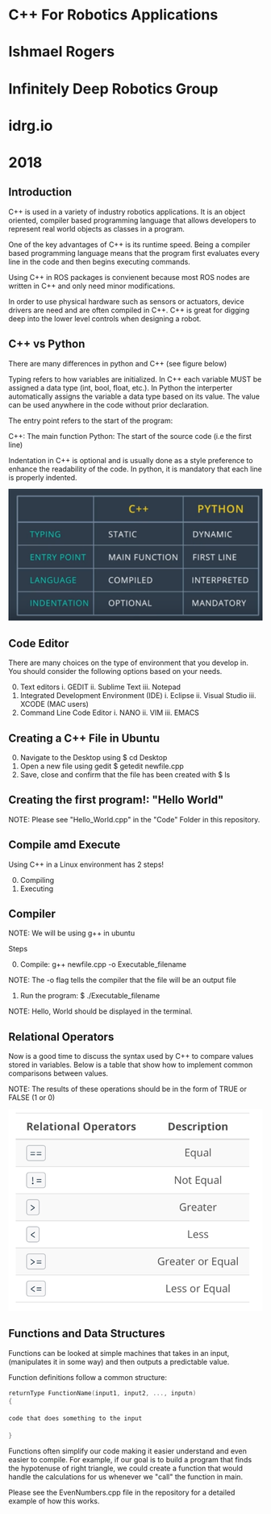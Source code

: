# C++ For Robotics Applications
# Ishmael Rogers
# Infinitely Deep Robotics Group
# idrg.io
# 2018 

[image1]: ./images/cppvspy.PNG
[image2]: ./images/relational_operators.png

Introduction
---

C++ is used in a variety of industry robotics applications. It is an object oriented, compiler based programming language that allows developers to represent real world objects as classes in a program. 

One of the key advantages of C++ is its runtime speed. Being a compiler based programming language means that the program first evaluates every line in the code and then begins executing commands. 

Using C++ in ROS packages is convienent because most ROS nodes are written in C++ and only need minor modifications.

In order to use physical hardware such as sensors or actuators, device drivers are need and are often compiled in C++.
C++ is great for digging deep into the lower level controls when designing a robot. 

C++ vs Python
---
There are many differences in python and C++ (see figure below)

Typing refers to how variables are initialized. In C++ each variable MUST be assigned a data type (int, bool, float, etc.). In Python the interperter automatically assigns the variable a data type based on its value. The value can be used anywhere in the code without prior declaration.  

The entry point refers to the start of the program:

C++: The main function
Python: The start of the source code (i.e the first line)

Indentation in C++ is optional and is usually done as a style preference to enhance the readability of the code. In python, it is mandatory that each line is properly indented. 

![alt text][image1]


Code Editor 
---

There are many choices on the type of environment that you develop in. You should consider the following options based on your needs.

0. Text editors
    i. GEDIT
   ii. Sublime Text
  iii. Notepad
1. Integrated Development Environment (IDE)
    i. Eclipse
   ii. Visual Studio
  iii. XCODE (MAC users)
2. Command Line Code Editor
    i. NANO
   ii. VIM
  iii. EMACS
 
Creating a C++ File in Ubuntu 
---

0. Navigate to the Desktop using $ cd Desktop
1. Open a new file using gedit $ getedit newfile.cpp
2. Save, close and confirm that the file has been created with $ ls

Creating the first program!: "Hello World"
---
NOTE: Please see "Hello_World.cpp" in the "Code" Folder in this repository.

Compile amd Execute
---
Using C++ in a Linux environment has 2 steps!

0. Compiling
1. Executing

Compiler
---
NOTE: We will be using g++ in ubuntu 

Steps 

0. Compile: g++ newfile.cpp -o Executable_filename 

NOTE: The -o flag tells the compiler that the file will be an output file

1. Run the program: $ ./Executable_filename

NOTE: Hello, World should be displayed in the terminal.

Relational Operators
--
Now is a good time to discuss the syntax used by C++ to compare values stored in variables. Below is a table that show how to implement common comparisons between values.

NOTE: The results of these operations should be in the form of TRUE or FALSE (1 or 0) 

![alt text][image2]

Functions and Data Structures
---

Functions can be looked at simple machines that takes in an input, (manipulates it in some way) and then outputs a predictable value. 

Function definitions follow a common structure:
```c++
returnType FunctionName(input1, input2, ..., inputn)
{

code that does something to the input

}
```
Functions often simplify our code making it easier understand and even easier to compile. For example, if our goal is to build a program that finds the hypotenuse of right triangle, we could create a function that would handle the calculations for us whenever we "call" the function in main. 

Please see the EvenNumbers.cpp file in the repository for a detailed example of how this works.







